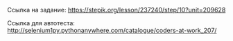 Ссылка на задание: https://stepik.org/lesson/237240/step/10?unit=209628

Ссылка для автотеста: http://selenium1py.pythonanywhere.com/catalogue/coders-at-work_207/